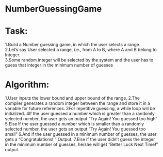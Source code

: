 # NumberGuessingGame

# Task:
1.Build a Number guessing game, in which the user selects a range.<br/>
2.Let’s say User selected a range, i.e., from A to B, where A and B belong to Integer.<br/>
3.Some random integer will be selected by the system and the user has to guess that integer in the minimum number of guesses<br/>

# Algorithm:
1.User inputs the lower bound and upper bound of the range.
2.The compiler generates a random integer between the range and store it in a variable for future references.
3For repetitive guessing, a while loop will be initialized.
4If the user guessed a number which is greater than a randomly selected number, the user gets an output “Try Again! You guessed too high“
5.Else If the user guessed a number which is smaller than a randomly selected number, the user gets an output “Try Again! You guessed too small”
6.And if the user guessed in a minimum number of guesses, the user gets a “Congratulations! ” Output.
7.Else if the user didn’t guess the integer in the minimum number of guesses, he/she will get “Better Luck Next Time!” output.

